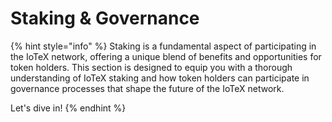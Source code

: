 # Staking & Governance

{% hint style="info" %}
Staking is a fundamental aspect of participating in the IoTeX network, offering a unique blend of benefits and opportunities for token holders. This section is designed to equip you with a thorough understanding of IoTeX staking and how token holders can participate in governance processes that shape the future of the IoTeX network.

Let's dive in!
{% endhint %}
